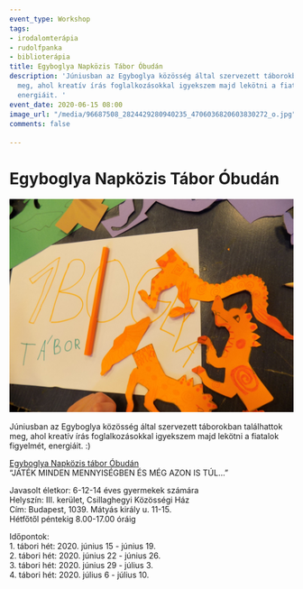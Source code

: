 ```yaml
---
event_type: Workshop
tags:
- irodalomterápia
- rudolfpanka
- biblioterápia
title: Egyboglya Napközis Tábor Óbudán
description: 'Júniusban az Egyboglya közösség által szervezett táborokban találhattok
  meg, ahol kreatív írás foglalkozásokkal igyekszem majd lekötni a fiatalok figyelmét,
  energiáit. '
event_date: 2020-06-15 08:00
image_url: "/media/96687508_2824429280940235_4706036820603830272_o.jpg"
comments: false

---
```

# Egyboglya Napközis Tábor Óbudán

![](/media/96687508_2824429280940235_4706036820603830272_o.jpg)

Júniusban az Egyboglya közösség által szervezett táborokban találhattok meg, ahol kreatív írás foglalkozásokkal igyekszem majd lekötni a fiatalok figyelmét, energiáit. :)

[Egyboglya Napközis tábor Óbudán](https://www.facebook.com/events/665215904224085/)  
“JÁTÉK MINDEN MENNYISÉGBEN ÉS MÉG AZON IS TÚL…”  
  
Javasolt életkor: 6-12-14 éves gyermekek számára  
Helyszín: III. kerület, Csillaghegyi Közösségi Ház  
Cím: Budapest, 1039. Mátyás király u. 11-15.  
Hétfőtől péntekig 8.00-17.00 óráig  
  
Időpontok:  
1\. tábori hét: 2020. június 15 - június 19.  
2\. tábori hét: 2020. június 22 - június 26.  
3\. tábori hét: 2020. június 29 - július 3.  
4\. tábori hét: 2020. július 6 - július 10.